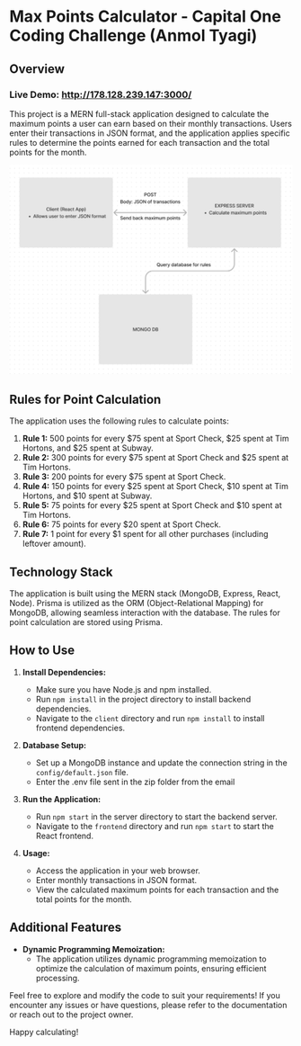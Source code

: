 # Max Points Calculator - Capital One Coding Challenge (Anmol Tyagi)

## Overview

### Live Demo: http://178.128.239.147:3000/

This project is a MERN full-stack application designed to calculate the maximum points a user can earn based on their monthly transactions. Users enter their transactions in JSON format, and the application applies specific rules to determine the points earned for each transaction and the total points for the month.

![Alt text](image.png)

## Rules for Point Calculation

The application uses the following rules to calculate points:

1. **Rule 1:** 500 points for every $75 spent at Sport Check, $25 spent at Tim Hortons, and $25 spent at Subway.
2. **Rule 2:** 300 points for every $75 spent at Sport Check and $25 spent at Tim Hortons.
3. **Rule 3:** 200 points for every $75 spent at Sport Check.
4. **Rule 4:** 150 points for every $25 spent at Sport Check, $10 spent at Tim Hortons, and $10 spent at Subway.
5. **Rule 5:** 75 points for every $25 spent at Sport Check and $10 spent at Tim Hortons.
6. **Rule 6:** 75 points for every $20 spent at Sport Check.
7. **Rule 7:** 1 point for every $1 spent for all other purchases (including leftover amount).

## Technology Stack

The application is built using the MERN stack (MongoDB, Express, React, Node). Prisma is utilized as the ORM (Object-Relational Mapping) for MongoDB, allowing seamless interaction with the database. The rules for point calculation are stored using Prisma.

## How to Use

1. **Install Dependencies:**

   - Make sure you have Node.js and npm installed.
   - Run `npm install` in the project directory to install backend dependencies.
   - Navigate to the `client` directory and run `npm install` to install frontend dependencies.

2. **Database Setup:**

   - Set up a MongoDB instance and update the connection string in the `config/default.json` file.
   - Enter the .env file sent in the zip folder from the email

3. **Run the Application:**

   - Run `npm start` in the server directory to start the backend server.
   - Navigate to the `frontend` directory and run `npm start` to start the React frontend.

4. **Usage:**
   - Access the application in your web browser.
   - Enter monthly transactions in JSON format.
   - View the calculated maximum points for each transaction and the total points for the month.

## Additional Features

- **Dynamic Programming Memoization:**
  - The application utilizes dynamic programming memoization to optimize the calculation of maximum points, ensuring efficient processing.

Feel free to explore and modify the code to suit your requirements! If you encounter any issues or have questions, please refer to the documentation or reach out to the project owner.

Happy calculating!
